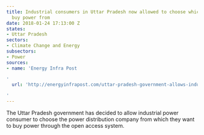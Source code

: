 ```yaml
---
title: Industrial consumers in Uttar Pradesh now allowed to choose which DISCOM to
  buy power from
date: 2018-01-24 17:13:00 Z
states:
- Uttar Pradesh
sectors:
- Climate Change and Energy
subsectors:
- Power
sources:
- name: 'Energy Infra Post

'
  url: 'http://energyinfrapost.com/uttar-pradesh-government-allows-industry-choose-power-discom/

'
---
```


The Uttar Pradesh government has decided to allow industrial power consumer to choose the power distribution company from which they want to buy power through the open access system. 
